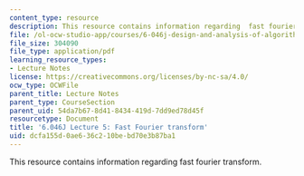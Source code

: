 ```yaml
---
content_type: resource
description: This resource contains information regarding  fast fourier transform.
file: /ol-ocw-studio-app/courses/6-046j-design-and-analysis-of-algorithms-spring-2012/dcfa155d0ae636c210bebd70e3b87ba1_MIT6_046JS12_lec05.pdf
file_size: 304090
file_type: application/pdf
learning_resource_types:
- Lecture Notes
license: https://creativecommons.org/licenses/by-nc-sa/4.0/
ocw_type: OCWFile
parent_title: Lecture Notes
parent_type: CourseSection
parent_uid: 54da7b67-8d41-8434-419d-7dd9ed78d45f
resourcetype: Document
title: '6.046J Lecture 5: Fast Fourier transform'
uid: dcfa155d-0ae6-36c2-10be-bd70e3b87ba1
---
```

This resource contains information regarding  fast fourier transform.